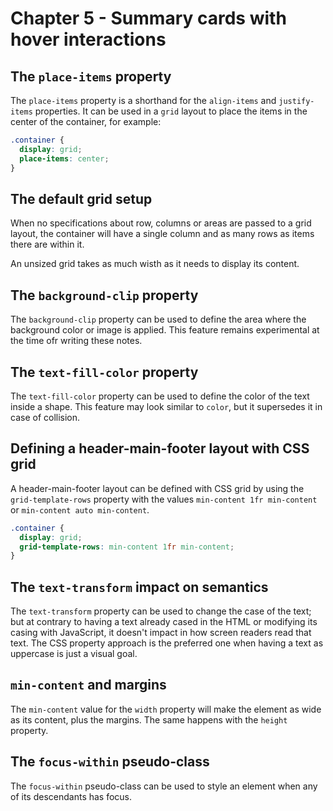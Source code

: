 # Chapter 5 - Summary cards with hover interactions

## The `place-items` property

The `place-items` property is a shorthand for the `align-items` and `justify-items` properties. It can be used in
a `grid` layout to place the items in the center of the container, for example:

```css
.container {
  display: grid;
  place-items: center;
}
```

## The default grid setup

When no specifications about row, columns or areas are passed to a grid layout, the container will have a single
column and as many rows as items there are within it.

An unsized grid takes as much wisth as it needs to display its content.

## The `background-clip` property

The `background-clip` property can be used to define the area where the background color or image is applied. This
feature remains experimental at the time ofr writing these notes.

## The `text-fill-color` property

The `text-fill-color` property can be used to define the color of the text inside a shape. This feature may look
similar to `color`, but it supersedes it in case of collision.

## Defining a header-main-footer layout with CSS grid

A header-main-footer layout can be defined with CSS grid by using the `grid-template-rows` property with the values
`min-content 1fr min-content` or `min-content auto min-content`.

```css
.container {
  display: grid;
  grid-template-rows: min-content 1fr min-content;
}
```

## The `text-transform` impact on semantics

The `text-transform` property can be used to change the case of the text; but at contrary to having a text already
cased in the HTML or modifying its casing with JavaScript, it doesn't impact in how screen readers read that text.
The CSS property approach is the preferred one when having a text as uppercase is just a visual goal.

## `min-content` and margins

The `min-content` value for the `width` property will make the element as wide as its content, plus the margins. The
same happens with the `height` property.

## The `focus-within` pseudo-class

The `focus-within` pseudo-class can be used to style an element when any of its descendants has focus.
